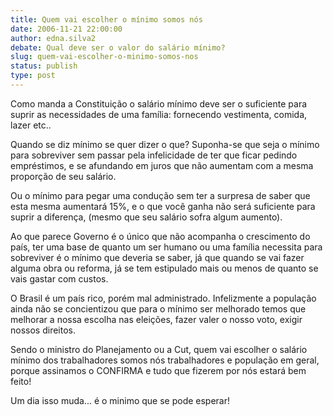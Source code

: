 ```yaml
---
title: Quem vai escolher o mínimo somos nós
date: 2006-11-21 22:00:00
author: edna.silva2
debate: Qual deve ser o valor do salário mínimo?
slug: quem-vai-escolher-o-minimo-somos-nos
status: publish 
type: post
---
```


Como manda a Constituição o salário mínimo deve ser o suficiente para suprir as necessidades de uma família: fornecendo vestimenta, comida, lazer etc..  

Quando se diz mínimo se quer dizer o que? Suponha-se que seja o mínimo para sobreviver sem passar pela infelicidade de ter que ficar pedindo empréstimos, e se afundando em juros que não aumentam com a mesma proporção de seu salário.  

Ou o mínimo para pegar uma condução sem ter a surpresa de saber que esta mesma aumentará 15%, e o que você ganha não será suficiente para suprir a diferença, (mesmo que seu salário sofra algum aumento).   

Ao que parece Governo é o único que não acompanha o crescimento do país, ter uma base de quanto um ser humano ou uma família necessita para sobreviver é o mínimo que deveria se saber, já que quando se vai fazer alguma obra ou reforma, já se tem estipulado mais ou menos de quanto se vais gastar com custos.   

O Brasil é um país rico, porém mal administrado. Infelizmente a população ainda não se concientizou que para o mínimo ser melhorado temos que melhorar a nossa escolha nas eleições, fazer valer o nosso voto, exigir nossos direitos.  

Sendo o ministro do Planejamento ou a Cut, quem vai escolher o salário mínimo dos trabalhadores somos nós trabalhadores e população em geral, porque assinamos o CONFIRMA e tudo que fizerem por nós estará bem feito!  

Um dia isso muda... é o minimo que se pode esperar!
